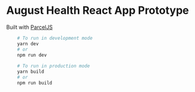 # August Health React App Prototype

Built with [ParcelJS](https://parceljs.org/)

```bash
    # To run in development mode
    yarn dev
    # or
    npm run dev
    
    # To run in production mode
    yarn build
    # or
    npm run build
```
